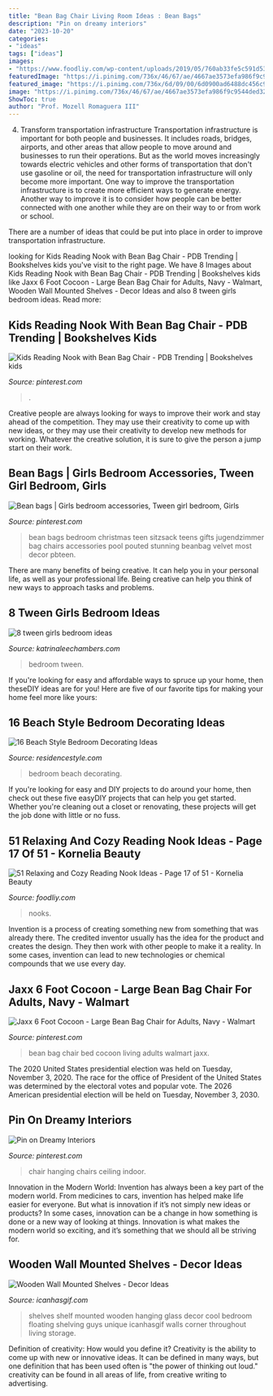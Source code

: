 ```yaml
---
title: "Bean Bag Chair Living Room Ideas : Bean Bags"
description: "Pin on dreamy interiors"
date: "2023-10-20"
categories:
- "ideas"
tags: ["ideas"]
images:
- "https://www.foodliy.com/wp-content/uploads/2019/05/760ab33fe5c591d5394f2cc72b337a1a.jpg"
featuredImage: "https://i.pinimg.com/736x/46/67/ae/4667ae3573efa986f9c9544ded32cffc--indoor-hanging-chairs-ceiling-chair-hanging.jpg"
featured_image: "https://i.pinimg.com/736x/6d/09/00/6d0900ad6488dc456c9a07fe6bce9ab4.jpg"
image: "https://i.pinimg.com/736x/46/67/ae/4667ae3573efa986f9c9544ded32cffc--indoor-hanging-chairs-ceiling-chair-hanging.jpg"
ShowToc: true
author: "Prof. Mozell Romaguera III"
---
```



4) Transform transportation infrastructure
Transportation infrastructure is important for both people and businesses. It includes roads, bridges, airports, and other areas that allow people to move around and businesses to run their operations. But as the world moves increasingly towards electric vehicles and other forms of transportation that don't use gasoline or oil, the need for transportation infrastructure will only become more important. 
One way to improve the transportation infrastructure is to create more efficient ways to generate energy. Another way to improve it is to consider how people can be better connected with one another while they are on their way to or from work or school. 

There are a number of ideas that could be put into place in order to improve transportation infrastructure.

	

		
looking for Kids Reading Nook with Bean Bag Chair - PDB Trending | Bookshelves kids you've visit to the right page. We have 8 Images about Kids Reading Nook with Bean Bag Chair - PDB Trending | Bookshelves kids like Jaxx 6 Foot Cocoon - Large Bean Bag Chair for Adults, Navy - Walmart, Wooden Wall Mounted Shelves - Decor Ideas and also 8 tween girls bedroom ideas. Read more:
		
    
## Kids Reading Nook With Bean Bag Chair - PDB Trending | Bookshelves Kids

<img loading=lazy src="https://i.pinimg.com/originals/5e/ee/05/5eee05435de3167723d296a7d02a16a7.jpg" onerror="this.onerror=null;this.src='https://tse1.mm.bing.net/th?id=OIP.-5L1r5iDzD292hudDcSOFgHaLH&amp;pid=15.1';" alt="Kids Reading Nook with Bean Bag Chair - PDB Trending | Bookshelves kids">

_Source: pinterest.com_

>. 

	

Creative people are always looking for ways to improve their work and stay ahead of the competition. They may use their creativity to come up with new ideas, or they may use their creativity to develop new methods for working. Whatever the creative solution, it is sure to give the person a jump start on their work.

    
## Bean Bags | Girls Bedroom Accessories, Tween Girl Bedroom, Girls

<img loading=lazy src="https://i.pinimg.com/736x/03/f9/a0/03f9a039c88b50c61941849e50d510d9--teen-bedrooms-bean-bag-chairs.jpg" onerror="this.onerror=null;this.src='https://tse1.mm.bing.net/th?id=OIP.1uRqidYuaXv9myR-YMKwJgEsEs&amp;pid=15.1';" alt="Bean bags | Girls bedroom accessories, Tween girl bedroom, Girls">

_Source: pinterest.com_

>bean bags bedroom christmas teen sitzsack teens gifts jugendzimmer bag chairs accessories pool pouted stunning beanbag velvet most decor pbteen. 

	

There are many benefits of being creative. It can help you in your personal life, as well as your professional life. Being creative can help you think of new ways to approach tasks and problems.

    
## 8 Tween Girls Bedroom Ideas

<img loading=lazy src="https://www.katrinaleechambers.com/wp-content/uploads/2016/12/1172135_756016131200369_1410819001_n.jpg" onerror="this.onerror=null;this.src='https://tse1.mm.bing.net/th?id=OIP.RwczNRmEtJRood6klrYU4wHaHa&amp;pid=15.1';" alt="8 tween girls bedroom ideas">

_Source: katrinaleechambers.com_

>bedroom tween. 

	

If you're looking for easy and affordable ways to spruce up your home, then theseDIY ideas are for you! Here are five of our favorite tips for making your home feel more like yours: 

    
## 16 Beach Style Bedroom Decorating Ideas

<img loading=lazy src="https://www.residencestyle.com/wp-content/uploads/2015/01/beach-style-bedroom-ideas.jpg" onerror="this.onerror=null;this.src='https://tse2.mm.bing.net/th?id=OIP.AUM_ids7jXsuc9eqCVAWDwAAAA&amp;pid=15.1';" alt="16 Beach Style Bedroom Decorating Ideas">

_Source: residencestyle.com_

>bedroom beach decorating. 

	

If you're looking for easy and DIY projects to do around your home, then check out these five easyDIY projects that can help you get started. Whether you're cleaning out a closet or renovating, these projects will get the job done with little or no fuss.

    
## 51 Relaxing And Cozy Reading Nook Ideas - Page 17 Of 51 - Kornelia Beauty

<img loading=lazy src="https://www.foodliy.com/wp-content/uploads/2019/05/760ab33fe5c591d5394f2cc72b337a1a.jpg" onerror="this.onerror=null;this.src='https://tse4.mm.bing.net/th?id=OIP.0Ww0-5NKavwTN_9ot7UJtwHaJ4&amp;pid=15.1';" alt="51 Relaxing and Cozy Reading Nook Ideas - Page 17 of 51 - Kornelia Beauty">

_Source: foodliy.com_

>nooks. 

	

Invention is a process of creating something new from something that was already there. The credited inventor usually has the idea for the product and creates the design. They then work with other people to make it a reality. In some cases, invention can lead to new technologies or chemical compounds that we use every day.

    
## Jaxx 6 Foot Cocoon - Large Bean Bag Chair For Adults, Navy - Walmart

<img loading=lazy src="https://i.pinimg.com/736x/6d/09/00/6d0900ad6488dc456c9a07fe6bce9ab4.jpg" onerror="this.onerror=null;this.src='https://tse1.mm.bing.net/th?id=OIP.9iy_h3PW0RPHdvtH8lRHbgHaHa&amp;pid=15.1';" alt="Jaxx 6 Foot Cocoon - Large Bean Bag Chair for Adults, Navy - Walmart">

_Source: pinterest.com_

>bean bag chair bed cocoon living adults walmart jaxx. 

	

The 2020 United States presidential election was held on Tuesday, November 3, 2020. The race for the office of President of the United States was determined by the electoral votes and popular vote. The 2026 American presidential election will be held on Tuesday, November 3, 2030.

    
## Pin On Dreamy Interiors

<img loading=lazy src="https://i.pinimg.com/736x/46/67/ae/4667ae3573efa986f9c9544ded32cffc--indoor-hanging-chairs-ceiling-chair-hanging.jpg" onerror="this.onerror=null;this.src='https://tse4.mm.bing.net/th?id=OIP.I9_IJYGhw2J97R7UHSRmPQHaLH&amp;pid=15.1';" alt="Pin on Dreamy Interiors">

_Source: pinterest.com_

>chair hanging chairs ceiling indoor. 

	

Innovation in the Modern World:
Invention has always been a key part of the modern world. From medicines to cars, invention has helped make life easier for everyone. But what is innovation if it’s not simply new ideas or products? In some cases, innovation can be a change in how something is done or a new way of looking at things. Innovation is what makes the modern world so exciting, and it’s something that we should all be striving for.

    
## Wooden Wall Mounted Shelves - Decor Ideas

<img loading=lazy src="https://www.icanhasgif.com/wp-content/uploads/2015/06/Wooden-Wall-Mounted-Shelves.jpg" onerror="this.onerror=null;this.src='https://tse1.mm.bing.net/th?id=OIP.PXcawd0mCBdnAVBjA1umtAHaJ6&amp;pid=15.1';" alt="Wooden Wall Mounted Shelves - Decor Ideas">

_Source: icanhasgif.com_

>shelves shelf mounted wooden hanging glass decor cool bedroom floating shelving guys unique icanhasgif walls corner throughout living storage. 

	

Definition of creativity: How would you define it?
Creativity is the ability to come up with new or innovative ideas. It can be defined in many ways, but one definition that has been used often is "the power of thinking out loud." creativity can be found in all areas of life, from creative writing to advertising.

